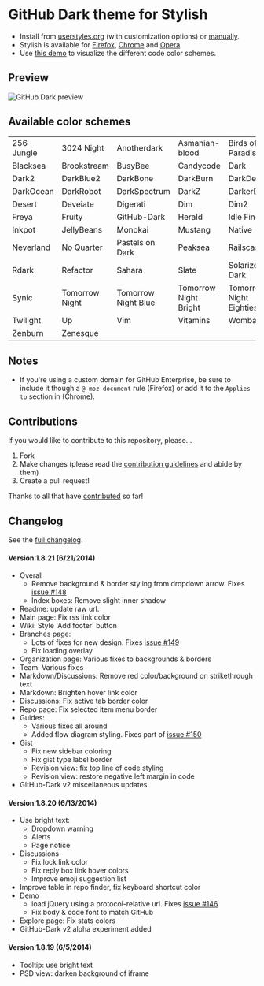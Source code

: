 # GitHub Dark theme for Stylish
- Install from [userstyles.org](http://userstyles.org/styles/37035) (with customization options) or [manually](https://raw.githubusercontent.com/StylishThemes/GitHub-Dark/master/github-dark.css).
- Stylish is available for [Firefox](https://addons.mozilla.org/en-US/firefox/addon/2108/), [Chrome](https://chrome.google.com/extensions/detail/fjnbnpbmkenffdnngjfgmeleoegfcffe) and [Opera](https://addons.opera.com/en/extensions/details/stylish-for-opera/).
- Use [this demo](http://StylishThemes.github.io/GitHub-Dark/) to visualize the different code color schemes.

## Preview
![GitHub Dark preview](http://i.imgur.com/MsrHuFh.png)

## Available color schemes

|   |   |   |   |   |
| --- | --- | --- | --- | --- |
| 256 Jungle | 3024 Night | Anotherdark | Asmanian-blood | Birds of Paradise |
| Blacksea | Brookstream | BusyBee | Candycode | Dark |
| Dark2 | DarkBlue2 | DarkBone | DarkBurn | DarkDevel |
| DarkOcean | DarkRobot | DarkSpectrum | DarkZ | DarkerDesert |
| Desert | Deveiate | Digerati | Dim | Dim2 |
| Freya | Fruity | GitHub-Dark | Herald | Idle Fingers |
| Inkpot | JellyBeans | Monokai | Mustang | Native |
| Neverland | No Quarter | Pastels on Dark | Peaksea | Railscasts |
| Rdark | Refactor | Sahara | Slate | Solarized Dark |
| Synic | Tomorrow Night | Tomorrow Night Blue | Tomorrow Night Bright | Tomorrow Night Eighties |
| Twilight | Up | Vim | Vitamins | Wombat |
| Zenburn | Zenesque |  |  |  |

## Notes

* If you're using a custom domain for GitHub Enterprise, be sure to include it though a `@-moz-document` rule (Firefox) or add it to the `Applies to` section in (Chrome).

## Contributions

If you would like to contribute to this repository, please...

1. Fork
2. Make changes (please read the [contribution guidelines](https://github.com/StylishThemes/GitHub-Dark/blob/master/CONTRIBUTING.md) and abide by them)
3. Create a pull request!

Thanks to all that have [contributed](https://github.com/StylishThemes/GitHub-Dark/graphs/contributors) so far!

## Changelog

See the [full changelog](https://github.com/StylishThemes/GitHub-Dark/wiki).

#### Version 1.8.21 (6/21/2014)

* Overall
  * Remove background &amp; border styling from dropdown arrow. Fixes [issue #148](https://github.com/StylishThemes/GitHub-Dark/issues/148)
  * Index boxes: Remove slight inner shadow
* Readme: update raw url.
* Main page: Fix rss link color
* Wiki: Style 'Add footer' button
* Branches page:
  * Lots of fixes for new design. Fixes [issue #149](https://github.com/StylishThemes/GitHub-Dark/issues/149)
  * Fix loading overlay
* Organization page: Various fixes to backgrounds &amp; borders
* Team: Various fixes
* Markdown/Discussions: Remove red color/background on strikethrough text
* Markdown: Brighten hover link color
* Discussions: Fix active tab border color
* Repo page: Fix selected item menu border
* Guides:
  * Various fixes all around
  * Added flow diagram styling. Fixes part of [issue #150](https://github.com/StylishThemes/GitHub-Dark/issues/150)
* Gist
  * Fix new sidebar coloring
  * Fix gist type label border
  * Revision view: fix top line of code styling
  * Revision view: restore negative left margin in code
* GitHub-Dark v2 miscellaneous updates

#### Version 1.8.20 (6/13/2014)

* Use bright text:
  * Dropdown warning
  * Alerts
  * Page notice
* Discussions
  * Fix lock link color
  * Fix reply box link hover colors
  * Improve emoji suggestion list
* Improve table in repo finder, fix keyboard shortcut color
* Demo
  * load jQuery using a protocol-relative url. Fixes [issue #146](https://github.com/StylishThemes/GitHub-Dark/issues/146).
  * Fix body &amp; code font to match GitHub
* Explore page: Fix stats colors
* GitHub-Dark v2 alpha experiment added

#### Version 1.8.19 (6/5/2014)

* Tooltip: use bright text
* PSD view: darken background of iframe
